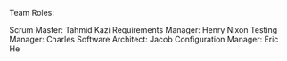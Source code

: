 Team Roles:

Scrum Master: Tahmid Kazi
Requirements Manager: Henry Nixon
Testing Manager: Charles
Software Architect: Jacob
Configuration Manager: Eric He
